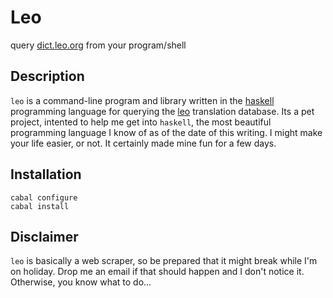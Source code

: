 Leo
===

query [dict.leo.org](http://dict.leo.org) from your program/shell

Description
-----------

`leo` is a command-line program and library written in the
[haskell](http://www.haskell.org/haskellwiki/Haskell)
programming language for querying the [leo](http://dict.leo.org) translation
database. Its a pet project, intented to help me get into `haskell`, the most
beautiful programming language I know of as of the date of this writing. I
might make your life easier, or not. It certainly made mine fun for a few days.

Installation 
------------

```
cabal configure
cabal install
```

Disclaimer
----------
`leo` is basically a web scraper, so be prepared that it might break while I'm
on holiday. Drop me an email if that should happen and I don't notice it.
Otherwise, you know what to do...


